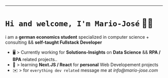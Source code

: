 ---
#  `Hi and welcome, I'm Mario-José` 👋🏽

i am a **german economics student** specialized in computer science + consulting && **self-taught Fullstack Developer**

* 🖥 >  Currently working for **Solutions-Insights** on **Data Science** &&  **RPA / BPA** related projects..
* 🔭 > learning **Next.JS / React** for **personal** Web Developement projects
* ✉️ > for `everything dev related` message me at _info@mario-jose.com_
